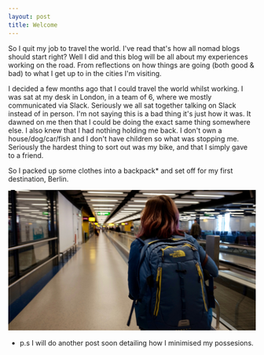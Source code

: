 ```yaml
---
layout: post
title: Welcome
---
```


So I quit my job to travel the world. I've read that's how all nomad blogs should start right? Well I did and this blog will be all about my experiences working on the road. From reflections on how things are going (both good & bad) to what I get up to in the cities I'm visiting.

I decided a few months ago that I could travel the world whilst working. I was sat at my desk in London, in a team of 6, where we mostly communicated via Slack. Seriously we all sat together talking on Slack instead of in person. I'm not saying this is a bad thing it's just how it was. It dawned on me then that I could be doing the exact same thing somewhere else. I also knew that I had nothing holding me back. I don't own a house/dog/car/fish and I don't have children so what was stopping me. Seriously the hardest thing to sort out was my bike, and that I simply gave to a friend.   

So I packed up some clothes into a backpack* and set off for my first destination, Berlin.

[![Ready for Berlin](/images/ready-for-berlin.jpg)]() 

* p.s I will do another post soon detailing how I minimised my possesions. 


